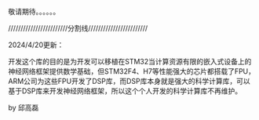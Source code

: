 敬请期待。。。。。。

////////////////////////分割线////////////////////////

2024/4/20更新：

开发这个库的目的是为开发可以移植在STM32当计算资源有限的嵌入式设备上的神经网络框架提供数学基础，但STM32F4、H7等性能强大的芯片都搭载了FPU，ARM公司为这些FPU开发了DSP库，而DSP库本身就是强大的科学计算库，可以基于DSP库来开发神经网络框架，所以这个个人开发的科学计算库不再维护。

by 邱高磊
